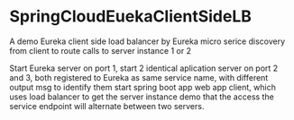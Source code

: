 # SpringCloudEuekaClientSideLB
A demo Eureka client side load balancer by Eureka micro serice discovery from client to route calls to server instance 1 or 2

Start Eureka server on port 1,
start 2 identical aplication server on port 2 and 3, both registered to Eureka as same service name, with different output msg to identify them
start spring boot app web app client, which uses load balancer to get the server instance
demo that the access the service endpoint will alternate between two servers. 
